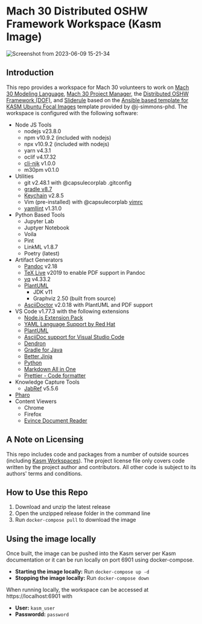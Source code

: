 # Mach 30 Distributed OSHW Framework Workspace (Kasm Image)

![Screenshot from 2023-06-09 15-21-34](https://github.com/Mach30/kasm-dof-workspace/assets/14095576/f1dce491-614c-4c30-ae0d-756c33f1f31a)

## Introduction

This repo provides a workspace for Mach 30 volunteers to work on [Mach 30 Modeling Language](https://github.com/Mach30/m30ml), [Mach 30 Project Manager](https://github.com/Mach30/m30mlTools), the [Distributed OSHW Framework (DOF)](https://github.com/Mach30/dof), and [Sliderule](https://github.com/Mach30/sliderule) based on the [Ansible based template for KASM Ubuntu Focal Images](https://github.com/j-simmons-phd/kasm-core-focal-template) template provided by @j-simmons-phd.  The workspace is configured with the following software:

- Node JS Tools
    - nodejs v23.8.0
    - npm v10.9.2 (included with nodejs)
    - npx v10.9.2 (included with nodejs)
    - yarn v4.3.1
    - oclif v4.17.32
    - [cli-njk](https://github.com/elcharitas/cli-njk) v1.0.0
    - m30pm v0.1.0
- Utilities
    - git v2.48.1 with @capsulecorplab .gitconfig
    - [gradle v8.7](https://docs.gradle.org/8.7/release-notes.html)
    - [Keychain](https://www.funtoo.org/Keychain) v2.8.5
    - Vim (pre-installed) with @capsulecorplab [vimrc](https://gist.github.com/capsulecorplab/495058e7a57ed8adaed3c40c80d09739#file-vimrc)
    - [yamllint](https://github.com/adrienverge/yamllint) v1.31.0
- Python Based Tools
    - Jupyter Lab
    - Juptyer Notebook
    - Voila
    - Pint
    - LinkML v1.8.7
    - Poetry (latest)
- Artifact Generators
    - [Pandoc](https://pandoc.org/) v2.18
    - [TeX Live](https://www.tug.org/texlive/) v2019 to enable PDF support in Pandoc
    - [yq](https://mikefarah.gitbook.io/yq/) v4.33.2
    - [PlantUML](https://plantuml.com/)
        - JDK v11
        - Graphviz 2.50 (built from source)
    - [AsciiDoctor](https://asciidoctor.org/) v2.0.18 with PlantUML and PDF support
- VS Code v1.77.3 with the following extensions
    - [Node.js Extension Pack](https://marketplace.visualstudio.com/items?itemName=waderyan.nodejs-extension-pack)
    - [YAML Language Support by Red Hat](https://marketplace.visualstudio.com/items?itemName=redhat.vscode-yaml)
    - [PlantUML](https://marketplace.visualstudio.com/items?itemName=jebbs.plantuml)
    - [AsciiDoc support for Visual Studio Code](https://marketplace.visualstudio.com/items?itemName=asciidoctor.asciidoctor-vscode)
    - [Dendron](https://marketplace.visualstudio.com/items?itemName=dendron.dendron)
    - [Gradle for Java](https://marketplace.visualstudio.com/items?itemName=vscjava.vscode-gradle)
    - [Better Jinja](https://marketplace.visualstudio.com/items?itemName=samuelcolvin.jinjahtml)
    - [Python](https://marketplace.visualstudio.com/items?itemName=ms-python.python)
    - [Markdown All in One](https://marketplace.visualstudio.com/items?itemName=yzhang.markdown-all-in-one)
    - [Prettier - Code formatter](https://marketplace.visualstudio.com/items?itemName=esbenp.prettier-vscode)
- Knowledge Capture Tools
  - [JabRef](https://www.jabref.org/) v5.5.6
- [Pharo](https://pharo.org/)
- Content Viewers
    - Chrome
    - Firefox
    - [Evince Document Reader](https://wiki.gnome.org/Apps/Evince)

## A Note on Licensing

This repo includes code and packages from a number of outside sources (including [Kasm Workspaces](https://www.kasmweb.com/)).  The project license file only covers code written by the project author and contributors.  All other code is subject to its authors' terms and conditions.

## How to Use this Repo

1. Download and unzip the latest release
1. Open the unzipped release folder in the command line 
1. Run `docker-compose pull` to download the image

## Using the image locally

Once built, the image can be pushed into the Kasm server per Kasm documentation or it can be run locally on port 6901 using docker-compose.

- **Starting the image locally:** Run `docker-compose up -d`
- **Stopping the image locally:** Run `docker-compose down`

When running locally, the workspace can be accessed at https://localhost:6901 with
- **User:** `kasm_user`
- **Passwordd:** `password`
